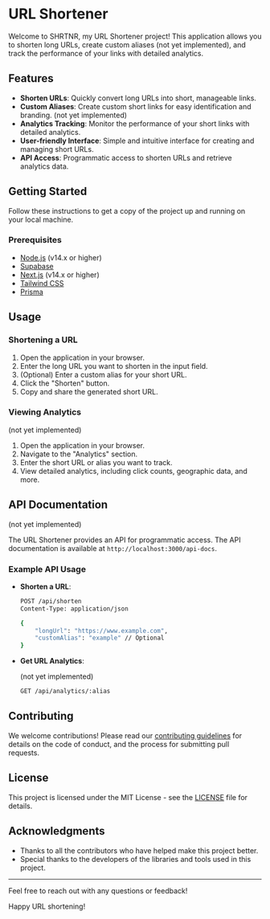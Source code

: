 # URL Shortener

Welcome to SHRTNR, my URL Shortener project! This application allows you to shorten long URLs, create custom aliases (not yet implemented), and track the performance of your links with detailed analytics.

## Features

- **Shorten URLs**: Quickly convert long URLs into short, manageable links.
- **Custom Aliases**: Create custom short links for easy identification and branding. (not yet implemented)
- **Analytics Tracking**: Monitor the performance of your short links with detailed analytics.
- **User-friendly Interface**: Simple and intuitive interface for creating and managing short URLs.
- **API Access**: Programmatic access to shorten URLs and retrieve analytics data.

## Getting Started

Follow these instructions to get a copy of the project up and running on your local machine.

### Prerequisites

- [Node.js](https://nodejs.org/) (v14.x or higher)
- [Supabase](https://www.supabase.com/)
- [Next.js](https://nextjs.org/) (v14.x or higher)
- [Tailwind CSS](https://tailwindcss.com/)
- [Prisma](https://prisma.io/)

## Usage

### Shortening a URL

1. Open the application in your browser.
2. Enter the long URL you want to shorten in the input field.
3. (Optional) Enter a custom alias for your short URL.
4. Click the "Shorten" button.
5. Copy and share the generated short URL.

### Viewing Analytics

(not yet implemented)

1. Open the application in your browser.
2. Navigate to the "Analytics" section.
3. Enter the short URL or alias you want to track.
4. View detailed analytics, including click counts, geographic data, and more.

## API Documentation

(not yet implemented)

The URL Shortener provides an API for programmatic access. The API documentation is available at `http://localhost:3000/api-docs`.

### Example API Usage

- **Shorten a URL**:

  ```bash
  POST /api/shorten
  Content-Type: application/json

  {
      "longUrl": "https://www.example.com",
      "customAlias": "example" // Optional
  }
  ```

- **Get URL Analytics**:

  (not yet implemented)

  ```bash
  GET /api/analytics/:alias
  ```

## Contributing

We welcome contributions! Please read our [contributing guidelines](CONTRIBUTING.md) for details on the code of conduct, and the process for submitting pull requests.

## License

This project is licensed under the MIT License - see the [LICENSE](LICENSE) file for details.

## Acknowledgments

- Thanks to all the contributors who have helped make this project better.
- Special thanks to the developers of the libraries and tools used in this project.

---

Feel free to reach out with any questions or feedback!

Happy URL shortening!

